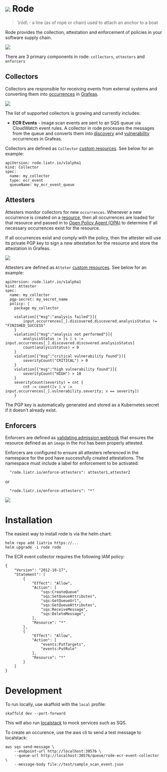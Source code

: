 # ![](docs/logo.png) Rode 
> \rōd\ - a line (as of rope or chain) used to attach an anchor to a boat

Rode provides the collection, attestation and enforcement of policies in your software supply chain.

![](docs/overview.png)

There are 3 primary components in rode: `collectors`, `attesters` and `enforcers`

## Collectors
Collectors are responsible for receiving events from external systems and converting them into [occurrences](https://github.com/grafeas/grafeas/blob/master/docs/grafeas_concepts.md#occurrences) in [Grafeas](https://github.com/grafeas/grafeas).

![](docs/collectors.png)

The list of supported collectors is growing and currently includes:
* **ECR Events** - image scan events are sent to an SQS queue via CloudWatch event rules.  A collector in rode processes the messages from the queue and converts them into [discovery](https://github.com/grafeas/grafeas/blob/master/docs/grafeas_concepts.md#kind-specific-schemas) and [vulnerability](https://github.com/grafeas/grafeas/blob/master/docs/grafeas_concepts.md#kind-specific-schemas) occurrences in Grafeas.

Collectors are defined as `Collector` [custom resources](https://kubernetes.io/docs/concepts/extend-kubernetes/api-extension/custom-resources/).  See below for an example:

```
apiVersion: rode.liatr.io/v1alpha1
kind: Collector
spec:
  name: my_collector
  type: ecr_event
  queueName: my_ecr_event_queue
```

## Attesters
Attesters monitor collectors for new `occurrences`.  Whenever a new occurrence is created on a [resource](https://github.com/grafeas/grafeas/blob/master/docs/grafeas_concepts.md#resource-urls), then all occurrences are loaded for that resource and passed in to [Open Policy Agent (OPA)](https://www.openpolicyagent.org/) to determine if all necessary occurrences exist for the resource.

If all occurrences exist and comply with the policy, then the attester will use its private PGP key to sign a new attestation for the resource and store the attestation in Grafeas.

![](docs/attesters.png)

Attesters are defined as `Atteter` [custom resources](https://kubernetes.io/docs/concepts/extend-kubernetes/api-extension/custom-resources/).  See below for an example:

```
apiVersion: rode.liatr.io/v1alpha1
kind: Attester
spec:
  name: my_collector
  pgp-secret: my_secret_name
  policy: |
    package my_collector

    violation[{"msg":"analysis failed"}]{
        input.occurrences[_].discovered.discovered.analysisStatus != "FINISHED_SUCCESS"
    }
    violation[{"msg":"analysis not performed"}]{
        analysisStatus := [s | s := input.occurrences[_].discovered.discovered.analysisStatus]
        count(analysisStatus) = 0
    }
    violation[{"msg":"critical vulnerability found"}]{
        severityCount("CRITICAL") > 0
    }
    violation[{"msg":"high vulnerability found"}]{
        severityCount("HIGH") > 10
    }
    severityCount(severity) = cnt {
        cnt := count([v | v := input.occurrences[_].vulnerability.severity; v == severity])
    }
```

The PGP key is automatically generated and stored as a Kubernetes secret if it doesn't already exist.

## Enforcers
Enforcers are defined as [validating admission webhook](https://kubernetes.io/docs/reference/access-authn-authz/extensible-admission-controllers/) that ensures the resource defined as an `image` in the `Pod` has been properly attested.

Enforcers are configured to ensure all attesters referenced in the namespace for the pod have successfully created attestations.  The namespace must include a label for enforcement to be activated:


```
  "rode.liatr.io/enforce-attesters": attester1,attester2
```
or 
```
  "rode.liatr.io/enforce-attesters": "*"
```

![](docs/enforcers.png)

# Installation
The easiest way to install rode is via the helm chart:

```
helm repo add liatrio https://...
helm upgrade -i rode rode
```

The ECR event collector requires the following IAM policy:

```
{
    "Version": "2012-10-17",
    "Statement": [
        {
            "Effect": "Allow",
            "Action": [
                "sqs:CreateQueue"
                "sqs:SetQueueAttributes",
                "sqs:GetQueueUrl",
                "sqs:GetQueueAttributes",
                "sqs:ReceiveMessage",
                "sqs:DeleteMessage",
            ],
            "Resource": "*"
        },
        {
            "Effect": "Allow",
            "Action": [
                "events:PutTargets",
                "events:PutRule"
            ],
            "Resource": "*"
        }
    ]
}
```
# Development
To run locally, use skaffold with the `local` profile:

`skaffold dev --port-forward`

This will also run [localstack](https://github.com/localstack/localstack) to mock services such as SQS.

To create an occurence, use the aws cli to send a test message to localstack:

```
aws sqs send-message \
    --endpoint-url http://localhost:30576 \
    --queue-url http://localhost:30576/queue/rode-ecr-event-collector  \
    --message-body file://test/sample_scan_event.json 
``` 
